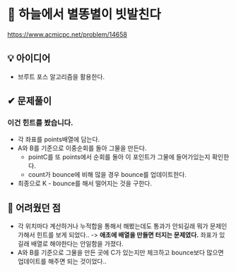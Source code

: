 # 🔎 하늘에서 별똥별이 빗발친다

https://www.acmicpc.net/problem/14658

## 💡 아이디어

- 브루트 포스 알고리즘을 활용한다.

## ✔ 문제풀이

### 이건 힌트를 봤습니다.

- 각 좌표를 points배열에 담는다.
- A와 B를 기준으로 이중순회를 돌아 그물을 만든다.
  - pointC를 또 points에서 순회를 돌아 이 포인트가 그물에 들어가있는지 확인한다.
  - count가 bounce에 비해 많을 경우 bounce를 업데이트한다.
- 최종으로 K - bounce를 해서 떨어지는 것을 구한다.

## 🤕 어려웠던 점

- 각 위치마다 계산하거나 누적합을 통해서 해봤는데도 통과가 안되길래 뭐가 문제인가해서 힌트를 보게 되었다.. -> **애초에 배열을 만들면 터지는 문제였다.** 좌표가 있길래 배열로 해야한다는 안일함을 가졌다.
- A와 B를 기준으로 그물을 만든 곳에 C가 있는지만 체크하고 bounce보다 많으면 업데이트를 해주면 되는 것이었다..
